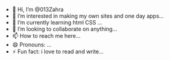 - 👋 Hi, I’m @013Zahra
- 👀 I’m interested in making my own sites and one day apps...
- 🌱 I’m currently learning html CSS ...
- 💞️ I’m looking to collaborate on anything...
- 📫 How to reach me here...
- 😄 Pronouns: ...
- ⚡ Fun fact: i love to read and write...

<!---
013Zahra/013Zahra is a ✨ special ✨ repository because its `README.md` (this file) appears on your GitHub profile.
You can click the Preview link to take a look at your changes.
--->
